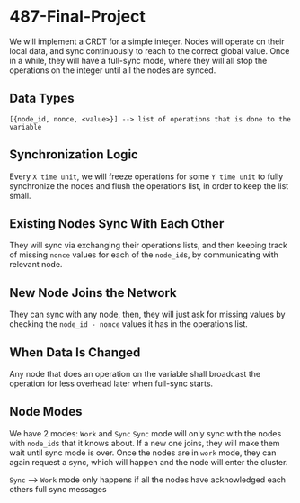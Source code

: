 # 487-Final-Project
We will implement a CRDT for a simple integer. Nodes will operate on their local data, and sync continuously to reach to the correct global value. Once in a while, they will have a full-sync mode,
where they will all stop the operations on the integer until all the nodes are synced.

## Data Types
```
[{node_id, nonce, <value>}] --> list of operations that is done to the variable
```

## Synchronization Logic
Every `X time unit`, we will freeze operations for some `Y time unit` to fully synchronize the nodes and flush the operations list, in order to keep the list small.

## Existing Nodes Sync With Each Other
They will sync via exchanging their operations lists, and then keeping track of missing `nonce` values for each of the `node_id`s, by communicating with relevant node.

## New Node Joins the Network
They can sync with any node, then, they will just ask for missing values by checking the `node_id - nonce` values it has in the operations list.

## When Data Is Changed
Any node that does an operation on the variable shall broadcast the operation for less overhead later when full-sync starts.

## Node Modes
We have 2 modes: `Work` and `Sync`
`Sync` mode will only sync with the nodes with `node_id`s that it knows about. If a new one joins, they will make them wait until sync mode is over. Once the nodes are in `work` mode, they can again request a sync, which will happen and the node will enter the cluster.

`Sync` --> `Work` mode only happens if all the nodes have acknowledged each others full sync messages
 

